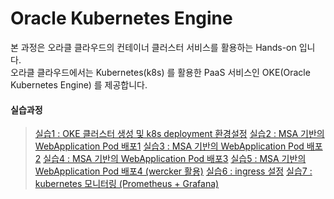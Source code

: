# Oracle Kubernetes Engine
본 과정은 오라클 클라우드의 컨테이너 클러스터 서비스를 활용하는 Hands-on 입니다.  
오라클 클라우드에서는 Kubernetes(k8s) 를 활용한 PaaS 서비스인 OKE(Oracle Kubernetes Engine) 를 제공합니다.  
  
  
#### 실습과정
>[실습1 : OKE 클러스터 생성 및 k8s deployment 환경설정](/HandsOnLab100.md)
>[실습2 : MSA 기반의 WebApplication Pod 배포1](/HandsOnLab200.md)
>[실습3 : MSA 기반의 WebApplication Pod 배포2](/HandsOnLab300.md)
>[실습4 : MSA 기반의 WebApplication Pod 배포3](/HandsOnLab400.md)
>[실습5 : MSA 기반의 WebApplication Pod 배포4 (wercker 활용)](/HandsOnLab500.md)
>[실습6 : ingress 설정](/HandsOnLab600.md)
>[실습7 : kubernetes 모니터링 (Prometheus + Grafana)](/HandsOnLab700.md)
<!-- + [실습8 : kubernetes 모니터링 (EFK)](/HandsOnLab800.md)
+ [실습9 : istio](/HandsOnLab900.md) -->
